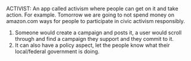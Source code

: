 ACTIVIST: An app called activism where people can get on it and take action. For example. Tomorrow we are going to not spend money on  amazon.com  ways for people to participate in civic activism responsibly. 
1. Someone would create a campaign and posts it, a user would scroll through and find a campaign they support and they commit to it. 
2. It can also have a policy aspect, let the people know what their local/federal government is doing. 
